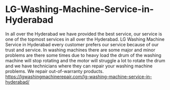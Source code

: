 # LG-Washing-Machine-Service-in-Hyderabad
In all over the Hyderabad we have provided the best service, our service is one of the topmost services in all over the Hyderabad. LG Washing Machine Service in Hyderabad every customer prefers our service because of our trust and service. In washing machines there are some major and minor problems are there some times due to heavy load the drum of the washing machine will stop rotating and the motor will struggle a lot to rotate the drum and we have technicians where they can repair your washing machine problems. We repair out-of-warranty products. https://lgwashingmachinerepair.com/lg-washing-machine-service-in-hyderabad/
